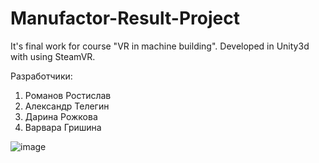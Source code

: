 # Manufactor-Result-Project
It's final work for course "VR in machine building". Developed in Unity3d with using SteamVR.

Разработчики:
1. Романов Ростислав
2. Александр Телегин
3. Дарина Рожкова
4. Варвара Гришина

![image](https://github.com/cat0ros/Manufactor-Result-Project/assets/37041700/343f4d03-9d29-4995-90ba-90fc80a00621)
